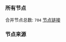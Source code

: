 ### 所有节点
合并节点总数: `704`
[节点链接](https://raw.githubusercontent.com/rzhy1/11/master/sub/sub_merge_base64.txt)

### 节点来源